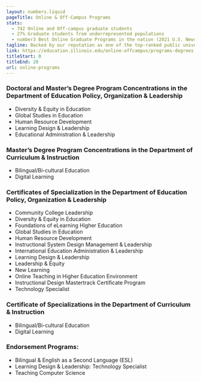 ```yaml
---
layout: numbers.liquid
pageTitle: Online & Off-Campus Programs
stats: 
  - 742 Online and Off-campus graduate students
  - 27% Graduate students from underrepresented populations
  - number3 Best Online Graduate Programs in the nation (2021 U.S. News & World Report)
tagline: Backed by our reputation as one of the top-ranked public universities in the world, our online and Chicago-area programs offer an affordable, flexible, and valuable investment for busy professionals.
link: https://education.illinois.edu/online-offcampus/programs-degrees
titleStart: 0
titleEnd: 20
url: online-programs
---
```


### Doctoral and Master’s Degree Program Concentrations in the Department of Education Policy, Organization & Leadership 
* Diversity & Equity in Education
* Global Studies in Education
* Human Resource Development
* Learning Design & Leadership
* Educational Administration & Leadership

### Master’s Degree Program Concentrations in the Department of Curriculum & Instruction
* Bilingual/Bi-cultural Education
* Digital Learning

### Certificates of Specialization in the Department of Education Policy, Organization & Leadership
* Community College Leadership
* Diversity & Equity in Education
* Foundations of eLearning Higher Education
* Global Studies in Education
* Human Resource Development
* Instructional System Design Management & Leadership
* International Education Administration & Leadership
* Learning Design & Leadership
* Leadership & Equity
* New Learning
* Online Teaching in Higher Education Environment
* Instructional Design Mastertrack Certificate Program
* Technology Specialist

### Certificate of Specializations in the Department of Curriculum & Instruction
* Bilingual/Bi-cultural Education
* Digital Learning

### Endorsement Programs:
* Bilingual & English as a Second Language (ESL)
* Learning Design & Leadership: Technology Specialist
* Teaching Computer Science